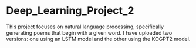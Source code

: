 # Deep_Learning_Project_2
This project focuses on natural language processing, specifically generating poems that begin with a given word. 
I have uploaded two versions: one using an LSTM model and the other using the KOGPT2 model.
